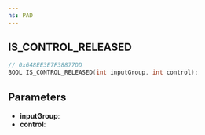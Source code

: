 ```yaml
---
ns: PAD
---
```

## IS_CONTROL_RELEASED

```c
// 0x648EE3E7F38877DD
BOOL IS_CONTROL_RELEASED(int inputGroup, int control);
```

## Parameters
* **inputGroup**:
* **control**:
